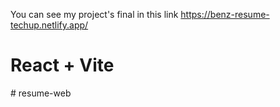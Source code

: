 You can see my project's final in this link https://benz-resume-techup.netlify.app/

# React + Vite
#   r e s u m e - w e b 
 
 
